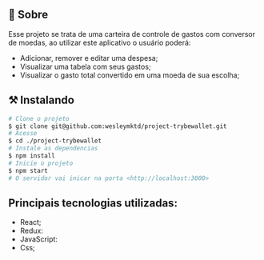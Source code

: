 ## 🧐 Sobre

<p align="left"> 
	Esse projeto se trata de uma carteira de controle de gastos com conversor de moedas, ao utilizar este aplicativo o usuário poderá:

- Adicionar, remover e editar uma despesa;
- Visualizar uma tabela com seus gastos;
- Visualizar o gasto total convertido em uma moeda de sua escolha;
</p>


## ⚒ Instalando <a name = "installing"></a>

```bash
# Clone o projeto
$ git clone git@github.com:wesleymktd/project-trybewallet.git
# Acesse
$ cd ./project-trybewallet
# Instale as dependencias
$ npm install
# Inicie o projeto
$ npm start
# O servidor vai inicar na porta <http://localhost:3000>
```

## Principais tecnologias utilizadas:
- React;
- Redux:
- JavaScript:
- Css;
